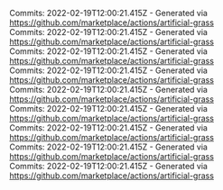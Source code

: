 Commits: 2022-02-19T12:00:21.415Z - Generated via https://github.com/marketplace/actions/artificial-grass
<br>
Commits: 2022-02-19T12:00:21.415Z - Generated via https://github.com/marketplace/actions/artificial-grass
<br>
Commits: 2022-02-19T12:00:21.415Z - Generated via https://github.com/marketplace/actions/artificial-grass
<br>
Commits: 2022-02-19T12:00:21.415Z - Generated via https://github.com/marketplace/actions/artificial-grass
<br>
Commits: 2022-02-19T12:00:21.415Z - Generated via https://github.com/marketplace/actions/artificial-grass
<br>
Commits: 2022-02-19T12:00:21.415Z - Generated via https://github.com/marketplace/actions/artificial-grass
<br>
Commits: 2022-02-19T12:00:21.415Z - Generated via https://github.com/marketplace/actions/artificial-grass
<br>
Commits: 2022-02-19T12:00:21.415Z - Generated via https://github.com/marketplace/actions/artificial-grass
<br>
Commits: 2022-02-19T12:00:21.415Z - Generated via https://github.com/marketplace/actions/artificial-grass
<br>
